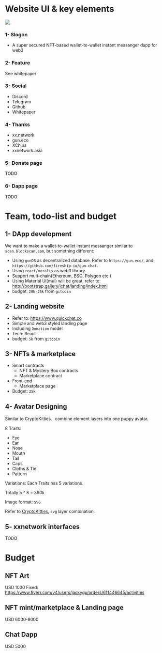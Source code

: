 # Website UI & key elements
![](https://tva1.sinaimg.cn/large/008i3skNgy1gyyciozmt6j30u023u0xn.jpg)
### 1- Slogon
* A super secured NFT-based wallet-to-wallet instant messanger dapp for web3

### 2- Feature
See whitepaper

### 3- Social
* Discord
* Telegram
* Github
* Whitepaper

### 4- Thanks
* xx.network
* gun.eco
* XChina
* xxnetwork.asia

### 5- Donate page
TODO

### 6- Dapp page
TODO

# Team, todo-list and budget
## 1- DApp development
We want to make a wallet-to-wallet instant messanger similar to `scan.blockscan.com`, but something different:
* Using `gunDB` as decentralized database. Refer to `https://gun.eco/`, and `https://github.com/fireship-io/gun-chat`.
* Using `react/moralis` as web3 library.
* Support mult-chain(Ethereum, BSC, Polygon etc.)
* Using Material UI(mui) will be great, refer to: http://bootstrap.gallery/ichat/landing/index.html
* budget: `20k-25k` from `gitcoin`

## 2- Landing website
* Refer to: https://www.quickchat.co
* Simple and web3 styled landing page
* Including `Donation` model
* Tech: React
* budget: `5k` from `gitcoin`

## 3- NFTs & marketplace
* Smart contracts
  * NFT & Mystery Box contracts
  * Marketplace contract
* Front-end
  * Marketplace page
* Budget: `25k`

## 4- Avatar Designing
Similar to CryptoKitties，combine element layers into one puppy avatar.

8 Traits:
* Eye
* Ear
* Nose
* Mouth
* Tail
* Caps
* Cloths & Tie
* Pattern

Variations: Each Traits has 5 variations.

Totally 5 ^ 8 = 390k

Image format: `SVG`

Refer to [CryptoKitties](https://github.com/achadha235/cryptokitty-designer/tree/master/src/cattributes), `svg` layer combination.


## 5- xxnetwork interfaces
TODO

# Budget
## NFT Art
USD 1000 Fixed: https://www.fiverr.com/v4/users/jackygu/orders/611446645/activities


## NFT mint/marketplace & Landing page
USD 6000-8000

## Chat Dapp
USD 5000
